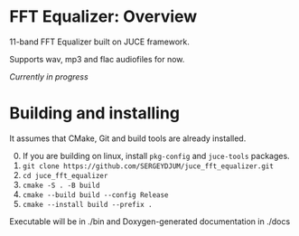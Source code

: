 # FFT Equalizer: Overview

11-band FFT Equalizer built on JUCE framework.

Supports wav, mp3 and flac audiofiles for now.

*Currently in progress*


# Building and installing

It assumes that CMake, Git and build tools are already installed. 

0. If you are building on linux, install ```pkg-config``` and ```juce-tools``` packages.
1. ```git clone https://github.com/SERGEYDJUM/juce_fft_equalizer.git```
2. ```cd juce_fft_equalizer```
4. ```cmake -S . -B build```
5. ```cmake --build build --config Release```
6. ```cmake --install build --prefix .```

Executable will be in ./bin and Doxygen-generated documentation in ./docs
